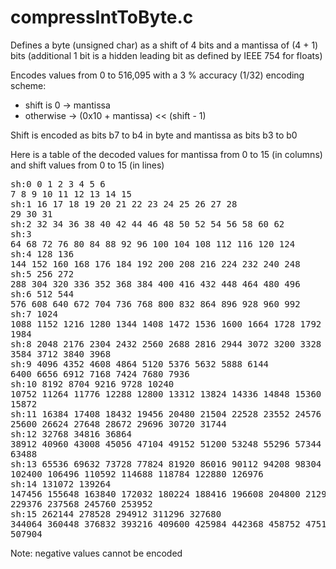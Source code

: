# compressIntToByte.c 
Defines a byte (unsigned char) as a shift of 4 bits and a mantissa of (4 + 1) bits
   (additional 1 bit is a hidden leading bit as defined by IEEE 754 for floats)
   
 Encodes values from 0 to 516,095 with a 3 % accuracy (1/32)
  encoding scheme:
-   shift is 0 -> mantissa
-   otherwise  -> (0x10 + mantissa) << (shift - 1)

 Shift is encoded as bits b7 to b4 in byte and mantissa as bits b3 to b0

Here is a table of the decoded values for mantissa from 0 to 15 (in columns)
  and shift values from 0 to 15 (in lines)<pre>sh:0       0      1      2      3      4      5      6      7      8      9     10     11     12     13     14     15<br>sh:1      16     17     18     19     20     21     22     23     24     25     26     27     28     29     30     31<br>sh:2      32     34     36     38     40     42     44     46     48     50     52     54     56     58     60     62<br>sh:3      64     68     72     76     80     84     88     92     96    100    104    108    112    116    120    124<br>sh:4     128    136    144    152    160    168    176    184    192    200    208    216    224    232    240    248<br>sh:5     256    272    288    304    320    336    352    368    384    400    416    432    448    464    480    496<br>sh:6     512    544    576    608    640    672    704    736    768    800    832    864    896    928    960    992<br>sh:7    1024   1088   1152   1216   1280   1344   1408   1472   1536   1600   1664   1728   1792   1856   1920   1984<br>sh:8    2048   2176   2304   2432   2560   2688   2816   2944   3072   3200   3328   3456   3584   3712   3840   3968<br>sh:9    4096   4352   4608   4864   5120   5376   5632   5888   6144   6400   6656   6912   7168   7424   7680   7936<br>sh:10   8192   8704   9216   9728  10240  10752  11264  11776  12288  12800  13312  13824  14336  14848  15360  15872<br>sh:11  16384  17408  18432  19456  20480  21504  22528  23552  24576  25600  26624  27648  28672  29696  30720  31744<br>sh:12  32768  34816  36864  38912  40960  43008  45056  47104  49152  51200  53248  55296  57344  59392  61440  63488<br>sh:13  65536  69632  73728  77824  81920  86016  90112  94208  98304 102400 106496 110592 114688 118784 122880 126976<br>sh:14 131072 139264 147456 155648 163840 172032 180224 188416 196608 204800 212992 221184 229376 237568 245760 253952<br>sh:15 262144 278528 294912 311296 327680 344064 360448 376832 393216 409600 425984 442368 458752 475136 491520 507904</pre>
 Note: negative values cannot be encoded
